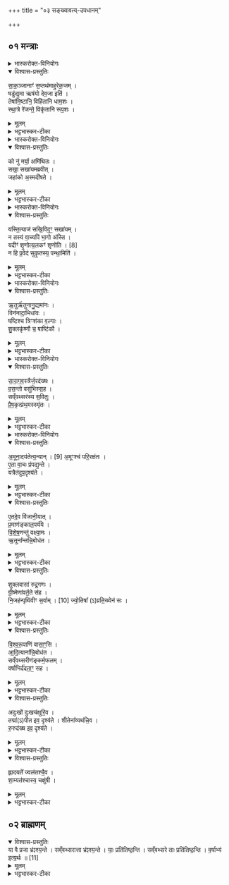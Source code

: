 +++
title = "०३ सङ्ख्यावत्य्-उपधानम्"

+++
## ०१ मन्त्राः
<details><summary>भास्करोक्त-विनियोगः</summary>

एकादश संख्यावतीरुपदधाति - **साकंजानामिति ॥** 
प्रथमा जगती; द्वितीया त्रिपदा गायत्री; तृतीया त्रिष्टुप्; उत्तरा अनुष्टुभः ; अन्त्या द्विपदा गायत्री । तत्र प्रथमा - साकंजानामिति । पुनरादित्यात्मना इष्टकाः स्तोतुं तस्य कालविशेषकारित्वेन स्तुतिः प्रस्तूयते । तत्रायं कालोऽनादिप्रवृत्तो वा? कुतश्चिद्वा अक्षय्यात् प्रवृत्तः? कादाचित्कादित्यादिपरिस्पन्दात्मा ? सर्वथा तस्यादित्यप्रवृत्तिनिबन्धनमेव विशेषणान्वयनिमित्तं वैलक्षण्यमिति सामान्येनोक्तं पूर्वानुवाके । अत्र तु वैलक्षण्ये विशेषहेतुम् ऋतुप्रवृत्तिं दर्शयति 
</details>

<details open><summary>विश्वास-प्रस्तुतिः</summary>

सा॒क॒ञ्जानाꣳ॑ स॒प्तथ॑माहुरेक॒जम् ।  
षडु॑द्य॒मा ऋष॑यो देव॒जा इति॑ ।  
तेषा॑मि॒ष्टानि॒ विहि॑तानि धाम॒शः ।  
स्था॒त्रे रे॑जन्ते॒ विकृ॑तानि रूप॒शः । 
</details>

<details><summary>मूलम्</summary>

सा॒क॒ञ्जानाꣳ॑ स॒प्तथ॑माहुरेक॒जम् ।  
षडु॑द्य॒मा ऋष॑यो देव॒जा इति॑ ।  
तेषा॑मि॒ष्टानि॒ विहि॑तानि धाम॒शः ।  
स्था॒त्रे रे॑जन्ते॒ विकृ॑तानि रूप॒शः । 
</details>

<details><summary>भट्टभास्कर-टीका</summary>

**साकंजानां** सहजानाम् आदित्यात् सहोत्पन्नानां रश्मीनां **सप्ततं** सप्तमम् । सप्तानां पूरण इति "थट्च छन्दसि" इति थडागमः । स पुनः "सूर्यो मरीचिमादत्ते" इति पूर्वोक्तः । तं मरीचिं सप्तानां मध्ये **एकजम्** एकत्वेन प्रधानत्वेन जातं सर्वसारभूतम् आहुः मन्त्रदृशः । अन्ये ये देवजाः **षड्** ऋषयः अर्षणादृषयः प्रकाशकत्वात् ते तस्यैवैकस्य **उद्यमाः** उद्यमनसाधनानि शिक्यषादस्थानीया गुणभूताः सहकारिण **इति** अप्याहुः । ते तु षण्णाम् ऋतूनां प्रवर्तका इति भावः । तदेव प्रपञ्चयति - **तेषामिति । तेषां** च ऋषीणाम् **इष्टानि** अभिप्रेतानि साधनानि **विहितानि** विविधं स्थापितानि वै । **धामशः** नामशः नामानि च भिन्नानि । "संख्यैकवचनाच्च" इति शस् । **विकृतानि स्थात्रे** स्थापयित्रे आदित्यात्मने संवत्सराय विविधं कृतानि **रेजन्ते** दीप्यन्ते । वर्णव्यत्ययेन एत्वम् । स्वामिकार्यसंपादनसामर्थ्येन उज्ज्वलानि भवन्ति । यद्वा - स्वामिकार्यार्थं रूपशो विकृतानि रेजन्ते कम्पन्ते । रेजृ कम्पने । उपकरणानां प्राधान्यख्यापनार्थं तान्येव रेजन्ते इत्युक्तानि ॥१॥
</details>


<details><summary>भास्करोक्त-विनियोगः</summary>

एवं सम्पूर्णसामग्रीका अप्रमत्ताः सखायस्सन्तः स्वामिकार्यमेव निर्वर्तयन्तीत्युक्तम् । इदानीं सखित्वादेवैते परस्परमप्रतिकूलाः स्वामिकार्यं निर्वहन्तीति दर्शयति । **को नु मर्या इति द्वितीयया[द्वितीया → द्वतीयया??] ॥**
</details>


<details open><summary>विश्वास-प्रस्तुतिः</summary>

को नु॑ मर्या॒ अमि॑थितः ।  
सखा॒ सखा॑यमब्रवीत् ।  
जहा॑को अ॒स्मदी॑षते ।  
</details>

<details><summary>मूलम्</summary>

को नु॑ मर्या॒ अमि॑थितः ।  
सखा॒ सखा॑यमब्रवीत् ।  
जहा॑को अ॒स्मदी॑षते ।  
</details>

<details><summary>भट्टभास्कर-टीका</summary>

हे **मर्य्या** मनुष्या इदं ब्रूत **को नु** खलु युष्माकं मध्ये **अमिथितः** अबाधितः **सखा** समानख्यानस्सन् **सखायं** समानख्यानम् **अब्रवीत्** । इतः प्राक् किमेवं वक्ता दृष्टः सखा । कथमित्याह - **जहाकः** हानशीलः । जहातेरौणादिकः आकप्रत्ययः, द्विर्वचनं च । अयं हि तत्स्वभावः **अस्मत्तः** अस्मत्सकाशात् **ईषते** भीतः पलायते इति किमेवं कश्चित्सखा सखायं ब्रूते ; नैवं प्रतिकूलस्वभावित्वं सखिषु विद्यते इति । ईष गत्यादिषु ॥२॥
</details>

<details><summary>भास्करोक्त-विनियोगः</summary>

इत्थं सखीनां परस्पर विरोध एव नास्तीति प्रतिपादितम् । इदानीं सखिद्रोहिणो निन्दां दर्शयति - **यस्तित्याजेति तृतीयया ॥** 
</details>

<details open><summary>विश्वास-प्रस्तुतिः</summary>

यस्ति॒त्याज॑ सखि॒विद॒ꣳ॒ सखा॑यम् ।  
न तस्य॑ वा॒च्यपि॑ भा॒गो अ॑स्ति ।  
यदीꣳ॑ शृ॒णोत्य॒लकꣳ॑ शृणोति । [8]  
न हि प्र॒वेद॑ सुकृ॒तस्य॒ पन्था॒मिति॑ ।  
</details>

<details><summary>मूलम्</summary>

यस्ति॒त्याज॑ सखि॒विद॒ꣳ॒ सखा॑यम् ।  
न तस्य॑ वा॒च्यपि॑ भा॒गो अ॑स्ति ।  
यदीꣳ॑ शृ॒णोत्य॒लकꣳ॑ शृणोति । [8]  
न हि प्र॒वेद॑ सुकृ॒तस्य॒ पन्था॒मिति॑ ।  
</details>

<details><summary>भट्टभास्कर-टीका</summary>

**सखिविदं** सखीनां लब्धारं, सखित्वस्य वा ज्ञातारं सखायं **यस्तित्याज** त्यजति । छान्दसो लिट् । **तस्य** दुरात्मनः वाच्यपि भागो **नास्ति** वेदात्मिकायां **वाचि** अध्ययनाधिकारभागित्वमपि नास्ति । दूरे अर्थज्ञानयजनादिभागित्वम् । **ईम्** इति पादपूरणे । **यत्** यद्यपि स जाल्मः **शृणोति** (अर्थज्ञानादिकं करोति) **अलकं शृणोति** नैव शृणोति । अलमिति प्रतिषेधे । "अव्ययसर्वनाम्नामकच्प्राक्टेः" इत्यकच् । श्रवणफलाभावात् अश्रवणमेव तत् । हेतुमाह - **न हि** असौ **सुकृतस्य** सुष्ठुकरणार्हस्य फलस्य **पन्थां** मार्गं **प्रवेद** न प्रजानाति स पुनः पन्था अयमेवारुणकेतुकोऽग्निः । एवं सखिद्रोहिणः स्वाध्यायाध्ययनार्थावबोधयजनादिषु अधिकाराभावो मन्त्रलिङ्गेन दर्शितः । वेदेत्याख्यातस्य "हि च" इति निघाताभावः । समासगतिनिघातावुक्तौ । "सूपमानात्कः" इति सुकृतशब्दोन्तोदात्तः । पान्थमिति छान्दसमात्वं ; नलोपो वा । इतिशब्दो हेतौ । हिः पादपूरणार्थः । यद्वा - हिशब्दो हेतौ । इतिशब्दस्समाप्तौ । एवं सखिद्रोहिणः स्वाध्यायाध्ययनार्थावबोधयजनेष्वधिकाराभावो मन्त्रलिङ्गेन दर्शितः ॥३॥
</details>


<details><summary>भास्करोक्त-विनियोगः</summary>

अथ चतुर्थी - **ऋतुर् ऋतुनेति ॥** अत्र ऋतूनां निर्वहणक्रमं दर्शयति - 
</details>

<details open><summary>विश्वास-प्रस्तुतिः</summary>


ऋ॒तुर्ऋ॑तुनानु॒द्यमा॑नः ।  
विन॑नादा॒भिधा॑वः ।  
षष्टिश्च त्रिꣳश॑का व॒ल्गाः ।  
शु॒क्लकृ॑ष्णौ च॒ षाष्टि॑कौ ।  
</details>

<details><summary>मूलम्</summary>


ऋ॒तुर्ऋ॑तुना नु॒द्यमा॑नः ।  
विन॑नादा॒भिधा॑वः ।  
षष्टिश्च त्रिꣳश॑का व॒ल्गाः ।  
शु॒क्लकृ॑ष्णौ च॒ षाष्टि॑कौ ।  
</details>


<details><summary>भट्टभास्कर-टीका</summary>

ऋत्ववयवस्संवत्सरः **ऋतुः** सः **ऋतुना** वसन्तादिना **नुद्यमानः** प्रेर्यमाणः **अभिधावः** आभिमुख्येन धावन्न वेगेन गच्छन् **विननाद** विनदति विविधान् शब्दान्करोति जनयति । छान्दसो लिट् । यथा रथादिः प्रेर्यमाणः शब्दं करोति तूर्णगतिरेवं संवत्सरोपि प्रेर्यमाणः शब्दं करोति इत्युपचर्यते वेगवत्वप्रतिपादनार्थम् । यद्वा - विविधान् नादान् लोकस्य जनयति ऋतुभेदेन लोकस्य वाचो भिद्यन्ते । तच्च परस्तात् "एता वाचः प्रयुज्यन्ते" इत्यादौ वक्ष्यते । अपरा योजना - ऋत्ववयवौ मासौ ऋतुशब्देनोच्येते ; यथा "मधुश्च माधवश्च वासन्तिकावृतू" इति । अत्र च ऋतूनां सङ्गत्यतिशयः प्रतिपाद्यते । ऋतुना नुद्यमानः ऋतुः द्वितीयो मासः विननाद विनदति । कथम् अभिधावः तूर्णं तर्ह्यागच्छेति । एवं स्वामिकार्यायोद्युक्तौ परस्परसङ्गत्या ऋतुधर्मानुपजनयन्तौ संवत्सरत्वेन परिणमेते इति । अभिपूर्वाद्धावतेः लोण्मध्यमपुरुषैकवचने "इतश्च लोपः" इतीकारस्य लोपः । ऋतुनेत्यस्य छान्दसं सर्वानुदात्तत्वम् । एवं द्वौ मासौ एक ऋतुरित्युक्तं ; स च **षष्टिश्च त्रिंशका वर्गाः** त्रिंशत्परिमाणमेषामिति त्रिंशकाः । "विंशतित्रिंशद्भ्यां ड्वुन्" इति ड्वुन्प्रत्ययः । वर्गाः समूहाः त्रिंशन्मुहूर्ताः एकस्मिन् अहोरात्रे । तेन तादृशाः अहोरात्रा वर्गशब्देनोच्यन्ते । तादृशाः षष्टिवर्गाः एक ऋतुः । **शुक्लकृष्णौ** शुक्लतिथिवर्गः कृष्णतिथिवर्गश्च । एतौ द्वौ त्रिंशकौ एकस्मिन् ऋतौ **षाष्टिकौ** सम्भूय षष्टिपरिमाणौ । "प्राग्वहतेष्ठन्" इति ठन् । एवं त्रिंशन्मुहूर्तपरिमाणषष्ट्यहोरात्रात्मक एक ऋतुः ; स च शुक्लकृष्णात्मकषष्टितिथिपरिमाणा इति प्रतिपादितं भवति । अस्यास्संख्यावत्वं सर्वासां नामनिमित्तं छत्रिवत् ॥४॥
</details>
<details><summary>भास्करोक्त-विनियोगः</summary>

एवं सर्वर्तुप्रवृत्तिसाधारणो विधिर्दर्शितः । इदानीम् ऋतूनां प्रथमं वसन्तमधिकृत्योच्यते - **सारागवस्त्रैरिति पञ्चम्या ॥** 
</details>


<details open><summary>विश्वास-प्रस्तुतिः</summary>

सा॒रा॒ग॒व॒स्त्रैर्ज॒रद॑ख्षः ।  
व॒स॒न्तो वसु॑भिस्स॒ह ।  
सव्ँवथ्सर॑स्य स॒वितुः ।  
प्रै॒ष॒कृत्प्र॑थ॒मस्स्मृ॑तः । 
</details>

<details><summary>मूलम्</summary>

सा॒रा॒ग॒व॒स्त्रैर्ज॒रद॑ख्षः ।  
व॒स॒न्तो वसु॑भिस्स॒ह ।  
सव्ँवथ्सर॑स्य स॒वितुः ।  
प्रै॒ष॒कृत्प्र॑थ॒मस्स्मृ॑तः । 
</details>

<details><summary>भट्टभास्कर-टीका</summary>

आरागाः सर्वतो रागः तत्सहितानि वस्त्राणि येषां तैः **वसुभिः** प्रजानां वासहेतुभिः देवताविशेषैः सह संवत्सरात्मनः **सवितुः** देवस्य **प्रैषकृत्** किङ्करस्थानीयः **प्रथमः** ऋतुः **स्मृतः** मन्त्रदृग्भिः वसन्तो नाम । वसन्त्यत्र सुखिताः प्रजा इति **वसन्तः** । औणादिको झच् । यद्वा - "अमूनादयत" इत्यादेः प्रैषस्य कर्ता **जलदक्षः** जले दक्षः समर्थः सर्वत्र प्रजानां तत्र जलप्रियत्वात् । सप्तमीपूर्वपदप्रकृतिस्वरत्वम् । सारागवस्त्रैरिति बहुव्रीहिस्वराभावः छान्दसः ; सन्नतराभावश्च ॥५॥
</details>


<details><summary>भास्करोक्त-विनियोगः</summary>

अथ षष्ठी -**अमूनिति ॥** यदुक्तमृतुना नुद्यमानः ऋतुर्विविधं नुदतीति तत्र वसन्तस्य नुद्यमानस्य वाचः अनया प्रदर्श्यन्ते -
</details>

<details open><summary>विश्वास-प्रस्तुतिः</summary>

अ॒मूना॒दय॑तेत्य॒न्यान् ।  [9] 
अ॒मूꣳश्च॑ परि॒रक्ष॑तः ।  
ए॒ता वा॒चः प्र॑पद्य॒न्ते ।  
यत्रैत॑दुप॒दृश्य॑ते ।  
</details>

<details><summary>मूलम्</summary>

अ॒मूना॒दय॑तेत्य॒न्यान् ।  [9] 
अ॒मूꣳश्च॑ परि॒रक्ष॑तः ।  
ए॒ता वा॒चः प्र॑पद्य॒न्ते ।  
यत्रैत॑दुप॒दृश्य॑ते ।  
</details>

<details><summary>भट्टभास्कर-टीका</summary>

**अमूनादयत** भोजयत **इति अन्यान्** कांश्चित् ब्राह्मणान् प्रयुङ्क्ते । कुत एतत् ? **एताः वाचः** प्रयुज्यन्ते इति वक्ष्यमाणत्वात् । **अमून् परिरक्षतः** अन्यान् व्यतिरिक्तान् ब्राह्मणान् प्रयुङ्क्ते । वसन्ते प्रवृत्ते ब्राह्मणानां यज्ञोपनयनादौ प्रवृत्तेः अयनादौ निरुपद्रवावस्थानात् । एवं संवत्सर ऋतुद्वारेण जगद्व्यवस्थां ब्रवीतीति निरूप्यते । यद्वा - नोदकस्य ऋतोर्नोदनशब्दा एते "अमूनादयत, अमून्रक्षत" इति । अत्र लोण्मध्यमपुरुषबहुवचनस्य सकारोपजनः छान्दसः । व्यत्ययेन वा लट् प्रथमपुरुषद्विवचनान्तस्य । एवम् **एताः वाचः** प्रयुज्यन्ते **यत्र एतत्** वसन्तस्य स्वरूपम् **उपदृश्यते** । यद्वा - यत्र वसन्ते एतदारुणकेतुकस्य अग्नेश्चयनमुपदृश्यते । एतदनुष्ठानेन सम्यगृतुधर्माः प्रवर्तन्त इति यावत् । यत्रेति पूर्ववन्निहतानि ॥६॥
</details>


<details open><summary>विश्वास-प्रस्तुतिः</summary>

ए॒तदे॒व वि॑जानी॒यात् ।  
प्र॒माण॑ङ्काल॒पर्य॑ये ।  
वि॒शे॒ष॒णन्तु॑ वक्ष्या॒मः ।  
ऋ॒तूना᳚न्तन्नि॒बोध॑त ।  
</details>

<details><summary>मूलम्</summary>

ए॒तदे॒व वि॑जानी॒यात् ।  
प्र॒माण॑ङ्काल॒पर्य॑ये ।  
वि॒शे॒ष॒णन्तु॑ वक्ष्या॒मः ।  
ऋ॒तूना᳚न्तन्नि॒बोध॑त ।  
</details>


<details><summary>भट्टभास्कर-टीका</summary>

सप्तमी - **एतदेवेति ॥ एतत्** आरुणकेतुकानुष्ठानम्मे **एव** कालस्य पर्याये परिवर्तने ऋतुधर्माणां स्वस्मिन्स्वस्मिन्काले यथापूर्वोन्मेषणे **प्रमाणं** कारणं **विजानीयात्** । यद्वा - यदेतत् वसन्तप्रवृत्तौ कालधर्माणां वैलक्षण्यप्रदर्शनं यथोक्तप्रकारं सर्वकालपर्यये प्रमाणं विजानीयात् । एवमेव सर्वेऽपि ऋतवो भिन्नस्वभावा इत्यनुमातव्यं सामान्यरूपम् । तत्र यत् **ऋतूनां विशेषणं** विशिष्टं रूपं तदपि **वक्ष्यामः** । **तत्** उच्यमानं **निबोधत** हे बुधाः । बुध बोधने, भौवादिकः । पूर्ववत् स्वरव्यत्यया अनुसन्धेयाः ॥७॥
</details>

<details open><summary>विश्वास-प्रस्तुतिः</summary>

शुक्लवासा॑ रुद्र॒गणः ।  
ग्री॒ष्मेणा॑वर्त॒ते स॑ह ।  
नि॒जह॑न्पृथि॑वीꣳ स॒र्वाम् । [10]
ज्यो॒तिषा᳚ (ऽ)प्रति॒ख्येन॑ सः ।  

</details>

<details><summary>मूलम्</summary>

शुक्लवासा॑ रुद्र॒गणः ।  
ग्री॒ष्मेणा॑वर्त॒ते स॑ह ।  
नि॒जह॑न्पृथि॑वीꣳ स॒र्वाम् । [10]
ज्यो॒तिषा᳚ (ऽ)प्रति॒ख्येन॑ सः ।

[[प्रति॒ख्येन॑  → (ऽ)प्रति॒ख्येन॑ ??]] 
</details>

<details><summary>भट्टभास्कर-टीका</summary>

अथाष्टमी - **शुक्लवासा इति ॥** प्रथमतृतीययोरैकश्रुत्यं, प्रथमस्याद्युदात्तत्वात् । इदं ग्रीष्मवर्णनम् । शुक्लवस्त्रपरिधानो रुद्राणां रोदयितृस्वभावानां देवताविशेषाणां गणः **ग्रीष्मेण सहावर्तते** । गृह्यतेऽस्मिन्नुदकमिति ग्रीष्मः **सः रुद्रगणः पृथिवीं सर्वाम् अप्रतिख्येन** अप्रतिरूपकेण अप्रतिघातेन वा ज्योतिषा **निदहन्** नितरां दहन् ग्रीष्मेण सह ऋतुधर्मान् प्रवर्तयन् सवितुरभिप्रायेण पुनःपुनः प्रवर्तते । स्वरान्यत्वं यथायथं द्रष्टव्यम् ॥८॥
</details>


<details open><summary>विश्वास-प्रस्तुतिः</summary>

वि॒श्व॒रू॒पाणि॑ वासा॒ꣳ॒सि ।  
आ॒दि॒त्याना᳚न्नि॒बोध॑त ।  
सव्ँवथ्सरीण॑ङ्कर्म॒फलम् ।  
वर्षाभिर्द॑दता॒ꣳ॒ सह ।  
</details>

<details><summary>मूलम्</summary>

वि॒श्व॒रू॒पाणि॑ वासा॒ꣳ॒सि ।  
आ॒दि॒त्याना᳚न्नि॒बोध॑त ।  
सव्ँवथ्सरीण॑ङ्कर्म॒फलम् ।  
वर्षाभिर्द॑दता॒ꣳ॒ सह ।  
</details>

<details><summary>भट्टभास्कर-टीका</summary>

अथ नवमी - **विश्वरूपाणीति** ॥ तृतीयचतुर्थयोरैकश्रुत्यम् । द्वे अप्युदात्ते । अत्र वर्षा वर्ण्यन्ते । **विश्वरूपाणि** नानावर्णयुक्तानि **वासांसि आदित्यानां निबोधत** । किं कुर्वताम् ? **संवत्सरीणं** संवत्सरभावि । "संपरिपूर्वात्ख च" इति खः । **कर्मफलं** कर्मणः कृष्यादेः फलं निष्पत्तिं **वर्षाभिः** वर्षर्तुना **सह ददतां** प्रयच्छतां प्रजाभ्यः वर्षासूत्पन्नस्य संवत्सरोपभोग्यत्वात् । यद्वा - संवत्सरीणस्य कर्मफलस्य हेतुमुदकं कृष्यादि कर्मफलहेतुत्वात्ताच्छब्द्यम् । ज्योतिष्टोमादेः कर्मणो वा फलभूतम् उदकं ग्रीष्मेण ग्रस्तं वृष्टिरूपेण ददतां जगद्रक्षणार्थमिति । प्रथमे पादे समासविभक्त्यन्तयोः स्वरान्यत्वेनान्तोदात्तत्वम् ॥९॥
</details>


<details open><summary>विश्वास-प्रस्तुतिः</summary>

अदुःखो॑ दुःखच॑क्षुरि॒व ।  
तद्मा॑(ऽ)पीत इव॒ दृश्य॑ते ।
शीतेना᳚व्यथ॑न्नि॒व ।  
रु॒रुद॑ख्ष इव॒ दृश्य॑ते ।  
</details>

<details><summary>मूलम्</summary>

अदुःखो॑ दुःखच॑क्षुरि॒व ।  
तद्मा॑(ऽ)पीत इव॒ दृश्य॑ते ।[[तद्मा॑पीत  → (ऽ)तद्मा॑(ऽ)पीत ??भाष्ये भिन्नपदत्वेन एवं समस्तपदत्वेनापि व्याख्या । भिन्नपदत्वे वा समस्तपदत्वेवा स्वरः यथास्थित एव भवति वा]]   
शीतेना᳚व्यथ॑न्नि॒व ।  
रु॒रुद॑ख्ष इव॒ दृश्य॑ते ।  
</details>

<details><summary>भट्टभास्कर-टीका</summary>

अथ दशमी - **अदुःख इति** ॥ अयं वर्षर्तुरेव दृश्यते । **अदुःखः** सर्वदुःखरहितोऽपि **दुःखचक्षुरिव दृश्यते** अक्षिरोगेण कालिमादिनाऽभिभूतचक्षुषः प्रजा भवन्तीति कालोऽप्युपचर्यते । किञ्च - **तद्मा** तेन कालिमादिना अक्षिरोगेण तद्वान् स्वयमपि **अपीत इव** लोको **दृश्यते** चक्षुषामपीतवर्णत्वात् स्वयमप्यपीत [[आपीतः-अपीतः??]] इव प्रतिभाति । मतोर्वत्वाभावः अन्त्यलोपश्च वर्णान्यत्वम् । यद्वा - तस्मिन्काले लोको मयतीति तद्मा आपः ताभिः पीत इव लोको दृश्यते । किञ्च **शीतेन** तत्कालाभिवृद्धेन व्यथाहेतुनाऽपि **अव्यथयन्निव** अहिंसयन्निव प्रजा दृश्यते, शीतत्राणावहितत्वात् सर्वलोकस्य । किञ्च **रुरुदक्षः** रुरुभिः मृगैः समृद्ध **इव** च **दृश्यते** । मृगपूगानां तद्वधकारिणामसंचारात् । तृतीयापूर्वपदप्रकृतिस्वरत्वम् । अतिदुर्बला मृगा अपि तस्मिन्काले सुखं वर्तन्त इति ॥१०॥
</details>

<details open><summary>विश्वास-प्रस्तुतिः</summary>


ह्लादयते᳚ ज्वल॑तश्चै॒व ।  
शा॒म्यत॑श्चास्य॒ चक्षु॑षी ।
</details>

<details><summary>मूलम्</summary>


ह्लादयते᳚ ज्वल॑तश्चै॒व ।  
शा॒म्यत॑श्चास्य॒ चक्षु॑षी ।  
</details>
<details><summary>भट्टभास्कर-टीका</summary>

अथैकादशी - **ह्लादयते इति** ॥ प्रथमस्यैकश्रुत्यम् । **ह्लादयते**  लोकमयमृतुः वृष्टिसमृद्ध्या । तत्र हि "अहो सुवृष्टो देवः संपत्स्यन्ते नस्सस्यानि" इति सर्वो लोको ह्लादं भजते । **अस्य**  एवंविधस्य वर्षर्तोः **चक्षुषी**  **ज्वलतश्च**  **शाम्यतश्च**  । अन्तर्भावितण्यर्थौ ज्वलतिशाम्यती । पदार्थान् ज्वलयतः शमयतश्चेति । अनेन हि ऋतुना दृष्टाः पदार्थाः शक्तिविशेषलाभेन औज्ज्वल्यं भजन्ते, शान्ता निवृत्तोपद्रवाश्च भवन्तीति । यद्वा - पदार्थानाम् औज्ज्वल्यशमने चक्षुषोरुपचर्येते - यत्र यत्रास्य दृष्टिः तत्सर्वं ज्वलति शाम्यति च । तस्माद्विश्वमप्याह्लादयत इति । शाम्यत इति श्यन उदात्तत्वं स्वरान्यत्वम् ॥११॥
</details>

## ०२ ब्राह्मणम्
<details open><summary>विश्वास-प्रस्तुतिः</summary>
या वै प्रजा भ्र॑ꣵश्य॒न्ते ।  
सव्ँवथ्सरात्ता भ्र॑ꣵश्य॒न्ते । 
याः॒ प्रति॑तिष्ठ॒न्ति ।  
सव्ँवथ्सरे ताः प्रति॑तिष्ठ॒न्ति ।  
व॒र्षाभ्य॑ इत्य॒र्थः ॥ [11]
</details>

<details><summary>मूलम्</summary>
या वै प्रजा भ्र॑ꣵश्य॒न्ते ।  
सव्ँवथ्सरात्ता भ्र॑ꣵश्य॒न्ते । 
याः॒ प्रति॑तिष्ठ॒न्ति ।  
सव्ँवथ्सरे ताः प्रति॑तिष्ठ॒न्ति ।  
व॒र्षाभ्य॑ इत्य॒र्थः ॥ [11]
</details>

<details><summary>भट्टभास्कर-टीका</summary>

उत्तरं ब्राह्मणम् - **या वै प्रजा इति**॥ चत्वारि वाक्यान्येकश्रुतीनि; तृतीये प्रसक्ताद्युदात्तत्वमेव । केचिदैकश्रुत्यमाहुः । यदुक्तं "संवत्सरीणं कर्मफलं वर्षाभिः नीयते" इति तत्स्वयमेव ब्राह्मणं व्याचष्टे - **याः प्रजा भ्रंश्यन्ते** ऋतुविपर्यासजन्मना अवग्रहादिना सस्यादिहेतुभूतसम्यग्वृष्ट्यभावेन वर्षर्तौ गलितर्तुसंपदो भवन्ति **ताः संवत्सरात्** एव **भ्रंश्यन्ते** । आगामिनि सर्वस्मिन्नपि संवत्सरे गलितर्तुसंपदस्ताः प्रजा भवन्ति । **याः** पुनः प्रजाः **प्रतितिष्ठन्ति** अनेनर्तुनाऽनुगृहीताः तृप्ता भवन्ति **ताः** सर्वस्मिन्नपि **संवत्सरे प्रतितिष्ठन्ति** ।  
ननु नात्र वर्षर्तुग्रहणं, तत् कुतो भ्रंशः, कुत्र वा प्रतिष्ठेत्यत आह - **वर्षाभ्य इत्यर्थः इति**। या वर्षाभ्यो भ्रंश्यन्ते या वर्षासु प्रतितिष्ठन्तीत्ययमर्थोऽत्र विवक्षित इत्यर्थः, वर्षाणां प्रकृतत्वात् । वर्षाभ्य इति प्रदर्शनम्, वर्षास्वित्यर्थः इत्यपि वेदितव्यम् । केचिदाहुः - हेतौ पञ्चमी, सप्तमी च निमित्ते । वर्षाभ्य इति च संवत्सरस्यैव विशेषणम् । वर्षर्तुरूपेणावस्थितो यः संवत्सरः तद्धेतुकः सर्वप्रजानां प्रभ्रंशः तन्निमित्तैव च प्रतिष्ठेति ॥१२॥
इति आरण्यके प्रथमे तृतीयोऽनुवाकः ॥३॥  
</details>
